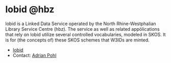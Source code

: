 # lobid @hbz

lobid is a Linked Data Service operated by the North Rhine-Westphalian Library Service Centre (hbz). The service as well as related appölications that rely on lobid utilize several controlled vocabularies, modeled in SKOS. It is for (the concepts of) these SKOS schemes that W3IDs are minted.

* [lobid](https://lobid.org)
* Contact: [Adrian Pohl](http://lobid.org/team/ap#!)
